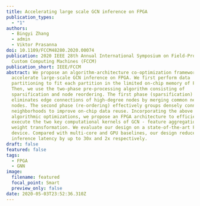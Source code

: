 ```yaml
---
title: Accelerating large scale GCN inference on FPGA
publication_types:
  - "1"
authors:
  - Bingyi Zhang
  - admin
  - Viktor Prasanna
doi: 10.1109/FCCM48280.2020.00074
publication: 2020 IEEE 28th Annual International Symposium on Field-Programmable
  Custom Computing Machines (FCCM)
publication_short: IEEE/FCCM
abstract: We propose an algorithm-architecture co-optimization framework to
  accelerate large-scale GCN inference on FPGA. We first perform data
  partitioning to fit each partition in the limited on-chip memory of FPGA.
  Then, we use the two-phase pre-processing algorithm consisting of
  sparsification and node reordering. The first phase (sparsification)
  eliminates edge connections of high-degree nodes by merging common neighbor
  nodes. The second phase (re-ordering) effectively groups densely connected
  neighborhoods to improve on-chip data reuse. Incorporating the above
  algorithmic optimizations, we propose an FPGA architecture to efficiently
  execute the two key computational kernels of GCN - feature aggregation and
  weight transformation. We evaluate our design on a state-of-the-art FPGA
  device. Compared with multi-core and GPU baselines, our design reduces the
  inference latency by up to 30x and 2x respectively.
draft: false
featured: false
tags:
  - FPGA
  - GNN
image:
  filename: featured
  focal_point: Smart
  preview_only: false
date: 2020-05-03T23:52:36.310Z
---
```

